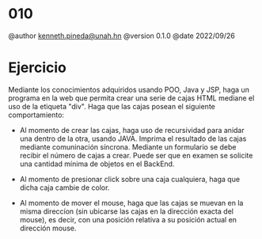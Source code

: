 # 010

@author kenneth.pineda@unah.hn
@version 0.1.0
@date 2022/09/26

# Ejercicio

Mediante los conocimientos adquiridos usando POO, Java y JSP, haga un programa en la web que permita crear una serie de cajas HTML mediane el uso de la etiqueta "div". Haga que las cajas posean el siguiente comportamiento:

- Al momento de crear las cajas, haga uso de recursividad para anidar una dentro de la otra, usando JAVA. Imprima el resultado de las cajas mediante comuninación síncrona. Mediante un formulario se debe recibir el número de cajas a crear. Puede ser que en examen se solicite una cantidad mínima de objetos en el BackEnd.

- Al momento de presionar click sobre una caja cualquiera, haga que dicha caja cambie de color.

- Al momento de mover el mouse, haga que las cajas se muevan en la misma direccíon (sin ubicarse las cajas en la dirección exacta del mouse), es decir, con una posición relativa a su posición actual en dirección mouse.

